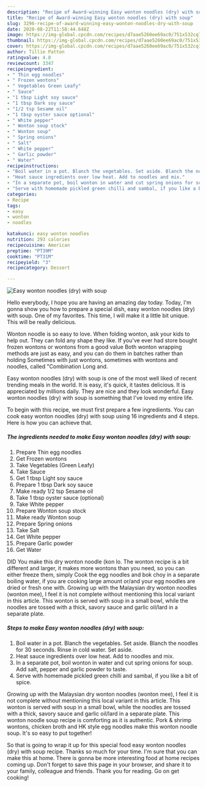 ```yaml
---
description: "Recipe of Award-winning Easy wonton noodles (dry) with soup"
title: "Recipe of Award-winning Easy wonton noodles (dry) with soup"
slug: 3296-recipe-of-award-winning-easy-wonton-noodles-dry-with-soup
date: 2020-08-22T11:58:44.648Z
image: https://img-global.cpcdn.com/recipes/d7aae5260ee69ac0/751x532cq70/easy-wonton-noodles-dry-with-soup-recipe-main-photo.jpg
thumbnail: https://img-global.cpcdn.com/recipes/d7aae5260ee69ac0/751x532cq70/easy-wonton-noodles-dry-with-soup-recipe-main-photo.jpg
cover: https://img-global.cpcdn.com/recipes/d7aae5260ee69ac0/751x532cq70/easy-wonton-noodles-dry-with-soup-recipe-main-photo.jpg
author: Tillie Patton
ratingvalue: 4.8
reviewcount: 3347
recipeingredient:
- " Thin egg noodles"
- " Frozen wontons"
- " Vegetables Green Leafy"
- " Sauce"
- "1 tbsp Light soy sauce"
- "1 tbsp Dark soy sauce"
- "1/2 tsp Sesame oil"
- "1 tbsp oyster sauce optional"
- " White pepper"
- " Wonton soup stock"
- " Wonton soup"
- " Spring onions"
- " Salt"
- " White pepper"
- " Garlic powder"
- " Water"
recipeinstructions:
- "Boil water in a pot. Blanch the vegetables. Set aside. Blanch the noodles for 30 seconds. Rinse in cold water. Set aside."
- "Heat sauce ingredients over low heat. Add to noodles and mix."
- "In a separate pot, boil wonton in water and cut spring onions for soup. Add salt, pepper and garlic powder to taste."
- "Serve with homemade pickled green chilli and sambal, if you like a bit of spice."
categories:
- Recipe
tags:
- easy
- wonton
- noodles

katakunci: easy wonton noodles 
nutrition: 293 calories
recipecuisine: American
preptime: "PT39M"
cooktime: "PT31M"
recipeyield: "3"
recipecategory: Dessert

---
```



![Easy wonton noodles (dry) with soup](https://img-global.cpcdn.com/recipes/d7aae5260ee69ac0/751x532cq70/easy-wonton-noodles-dry-with-soup-recipe-main-photo.jpg)

Hello everybody, I hope you are having an amazing day today. Today, I'm gonna show you how to prepare a special dish, easy wonton noodles (dry) with soup. One of my favorites. This time, I will make it a little bit unique. This will be really delicious.

Wonton noodle is so easy to love. When folding wonton, ask your kids to help out. They can fold any shape they like. If you&#39;ve ever had store bought frozen wontons or wontons from a good value Both wonton wrapping methods are just as easy, and you can do them in batches rather than holding Sometimes with just wontons, sometimes with wontons and noodles, called &#34;Combination Long and.

Easy wonton noodles (dry) with soup is one of the most well liked of recent trending meals in the world. It is easy, it's quick, it tastes delicious. It is appreciated by millions daily. They are nice and they look wonderful. Easy wonton noodles (dry) with soup is something that I've loved my entire life.


To begin with this recipe, we must first prepare a few ingredients. You can cook easy wonton noodles (dry) with soup using 16 ingredients and 4 steps. Here is how you can achieve that.

<!--inarticleads1-->

##### The ingredients needed to make Easy wonton noodles (dry) with soup:

1. Prepare  Thin egg noodles
1. Get  Frozen wontons
1. Take  Vegetables (Green Leafy)
1. Take  Sauce
1. Get 1 tbsp Light soy sauce
1. Prepare 1 tbsp Dark soy sauce
1. Make ready 1/2 tsp Sesame oil
1. Take 1 tbsp oyster sauce (optional)
1. Take  White pepper
1. Prepare  Wonton soup stock
1. Make ready  Wonton soup
1. Prepare  Spring onions
1. Take  Salt
1. Get  White pepper
1. Prepare  Garlic powder
1. Get  Water


DID You make this dry wonton noodle (kon lo. The wonton recipe is a bit different and larger, it makes more wontons than you need, so you can either freeze them, simply Cook the egg noodles and bok choy in a separate boiling water, if you are cooking large amount or/and your egg noodles are dried or fresh one with. Growing up with the Malaysian dry wonton noodles (wonton mee), I feel it is not complete without mentioning this local variant in this article. This wonton is served with soup in a small bowl, while the noodles are tossed with a thick, savory sauce and garlic oil/lard in a separate plate. 

<!--inarticleads2-->

##### Steps to make Easy wonton noodles (dry) with soup:

1. Boil water in a pot. Blanch the vegetables. Set aside. Blanch the noodles for 30 seconds. Rinse in cold water. Set aside.
1. Heat sauce ingredients over low heat. Add to noodles and mix.
1. In a separate pot, boil wonton in water and cut spring onions for soup. Add salt, pepper and garlic powder to taste.
1. Serve with homemade pickled green chilli and sambal, if you like a bit of spice.


Growing up with the Malaysian dry wonton noodles (wonton mee), I feel it is not complete without mentioning this local variant in this article. This wonton is served with soup in a small bowl, while the noodles are tossed with a thick, savory sauce and garlic oil/lard in a separate plate. This wonton noodle soup recipe is comforting as it is authentic. Pork &amp; shrimp wontons, chicken broth and HK style egg noodles make this wonton noodle soup. It&#39;s so easy to put together! 

So that is going to wrap it up for this special food easy wonton noodles (dry) with soup recipe. Thanks so much for your time. I'm sure that you can make this at home. There is gonna be more interesting food at home recipes coming up. Don't forget to save this page in your browser, and share it to your family, colleague and friends. Thank you for reading. Go on get cooking!

